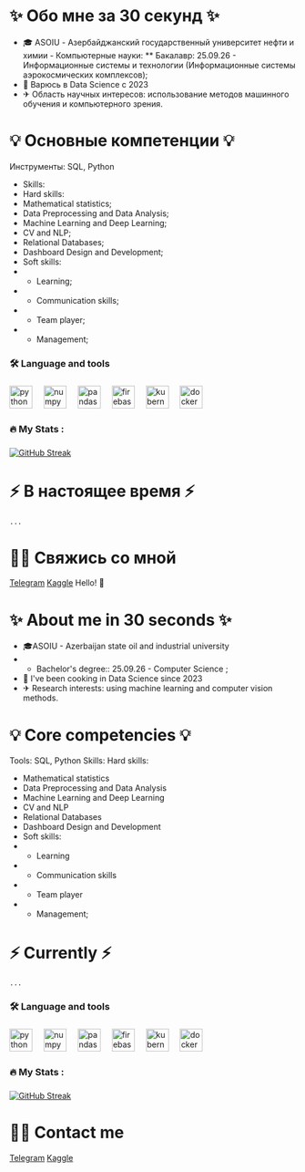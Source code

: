 # ✨ Обо мне за 30 секунд ✨

* 🎓 ASOIU - Азербайджанский государственный университет нефти и химии - Компьютерные науки:
** Бакалавр: 25.09.26 - Информационные системы и технологии (Информационные системы аэрокосмических комплексов);
* 🤖 Варюсь в Data Science с 2023
* ✈ Область научных интересов: использование методов машинного обучения и компьютерного зрения.

# 💡 Основные компетенции 💡

Инструменты: SQL, Python
* Skills:
* Hard skills:
* Mathematical statistics;
* Data Preprocessing and Data Analysis;
* Machine Learning and Deep Learning;
* CV and NLP;
* Relational Databases;
* Dashboard Design and Development;
* Soft skills:
* * Learning;
* * Communication skills;
* * Team player;
* * Management;
 


<h3 align="left">🛠 Language and tools</h3>

###

<div align="left">
 
  <img src="https://cdn.jsdelivr.net/gh/devicons/devicon/icons/python/python-original-wordmark.svg" height="40" alt="python logo"  />
  <img width="12" />
  <img src="https://cdn.jsdelivr.net/gh/devicons/devicon/icons/numpy/numpy-original-wordmark.svg" height="40" alt="numpy logo"  />
  <img width="12" />
  <img src="https://cdn.jsdelivr.net/gh/devicons/devicon/icons/pandas/pandas-original-wordmark.svg" height="40" alt="pandas logo"  />
  <img width="12" />
  <img src="https://cdn.jsdelivr.net/gh/devicons/devicon/icons/firebase/firebase-plain-wordmark.svg" height="40" alt="firebase logo"  />
  <img width="12" />
  <img src="https://cdn.jsdelivr.net/gh/devicons/devicon/icons/kubernetes/kubernetes-plain.svg" height="40" alt="kubernetes logo"  />
  <img width="12" />
  <img src="https://cdn.jsdelivr.net/gh/devicons/devicon/icons/docker/docker-plain-wordmark.svg" height="40" alt="docker logo"  />
</div>

###

<h3 align="left">🔥   My Stats :</h3>

###
[![GitHub Streak](https://streak-stats.demolab.com?user=Mekhty111&locale=ru)](https://git.io/streak-stats)
###

# ⚡️ В настоящее время ⚡️
    ...

# 🙌🏻 Свяжись со мной

[Telegram](https://t.me/mousttym)
[Kaggle](https://www.kaggle.com/mekhtymekhtyev)
Hello! 👋

# ✨ About me in 30 seconds ✨

* 🎓ASOIU - Azerbaijan state oil and industrial university 
* * Bachelor's degree:: 25.09.26 - Computer Science ;
* 🤖 I've been cooking in Data Science since 2023
* ✈ Research interests: using machine learning and computer vision methods.
  
# 💡 Core competencies 💡

Tools: SQL, Python
Skills:
Hard skills: 
* Mathematical statistics
* Data Preprocessing and Data Analysis
* Machine Learning and Deep Learning
* CV and NLP
* Relational Databases
* Dashboard Design and Development
* Soft skills:
* * Learning
* * Communication skills
* * Team player
* * Management;
    
# ⚡️ Currently ⚡️
    ...


<h3 align="left">🛠 Language and tools</h3>

###

<div align="left">
 
  <img src="https://cdn.jsdelivr.net/gh/devicons/devicon/icons/python/python-original-wordmark.svg" height="40" alt="python logo"  />
  <img width="12" />
  <img src="https://cdn.jsdelivr.net/gh/devicons/devicon/icons/numpy/numpy-original-wordmark.svg" height="40" alt="numpy logo"  />
  <img width="12" />
  <img src="https://cdn.jsdelivr.net/gh/devicons/devicon/icons/pandas/pandas-original-wordmark.svg" height="40" alt="pandas logo"  />
  <img width="12" />
  <img src="https://cdn.jsdelivr.net/gh/devicons/devicon/icons/firebase/firebase-plain-wordmark.svg" height="40" alt="firebase logo"  />
  <img width="12" />
  <img src="https://cdn.jsdelivr.net/gh/devicons/devicon/icons/kubernetes/kubernetes-plain.svg" height="40" alt="kubernetes logo"  />
  <img width="12" />
  <img src="https://cdn.jsdelivr.net/gh/devicons/devicon/icons/docker/docker-plain-wordmark.svg" height="40" alt="docker logo"  />
</div>

###

<h3 align="left">🔥   My Stats :</h3>

###
[![GitHub Streak](https://streak-stats.demolab.com?user=Mekhty111)](https://git.io/streak-stats)
###


# 🙌🏻 Contact me

[Telegram](https://t.me/mousttym)
[Kaggle](https://www.kaggle.com/mekhtymekhtyev)
